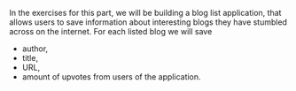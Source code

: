 In the exercises for this part, we will be building a blog list application, that allows users to save information about interesting blogs they have stumbled across on the internet. For each listed blog we will save

 - author,
 - title,
 - URL,
 - amount of upvotes from users of the application.

